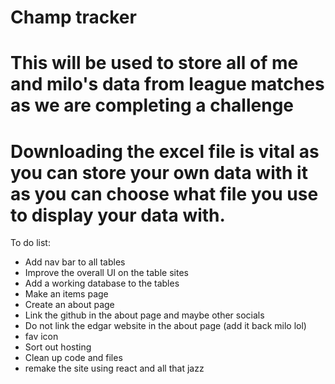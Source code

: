 # Champ tracker
# This will be used to store all of me and milo's data from league matches as we are completing a challenge 
# Downloading the excel file is vital as you can store your own data with it as you can choose what file you use to display your data with.

To do list:
- Add nav bar to all tables
- Improve the overall UI on the table sites
- Add a working database to the tables
- Make an items page
- Create an about page
- Link the github in the about page and maybe other socials
- Do not link the edgar website in the about page (add it back milo lol)
- fav icon
- Sort out hosting
- Clean up code and files
- remake the site using react and all that jazz
